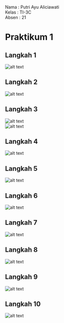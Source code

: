 Nama : Putri Ayu Aliciawati  
Kelas : TI-3C  
Absen : 21  

# Praktikum 1
## Langkah 1
![alt text](image.png)
## Langkah 2
![alt text](image-1.png)
## Langkah 3  
![alt text](image-2.png)  
![alt text](image-3.png)  
## Langkah 4
![alt text](image-4.png)  
## Langkah 5
![alt text](image-5.png)
## Langkah 6
![alt text](image-6.png)
## Langkah 7  
![alt text](image-7.png)
## Langkah 8
![alt text](image-8.png)
## Langkah 9
![alt text](image-9.png)
## Langkah 10
![alt text](image-10.png)